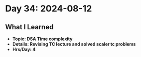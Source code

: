 # Day 34: 2024-08-12

## What I Learned
- **Topic: DSA Time complexity**
- **Details: Revising TC lecture and solved scaler tc problems**
- **Hrs/Day: 4**
